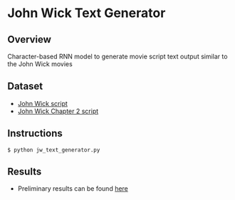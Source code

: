# John Wick Text Generator

## Overview
Character-based RNN model to generate movie script text output similar to the John Wick movies

## Dataset
* [John Wick script](https://www.imsdb.com/scripts/John-Wick.html)
* [John Wick Chapter 2 script](https://www.scripts.com/script/john_wick%3A_chapter_2_11361)

## Instructions
```
$ python jw_text_generator.py
```

## Results
* Preliminary results can be found [here](https://github.com/mikepatel/PSC/tree/master/Text%20Generation/John%20Wickenator/Results)

